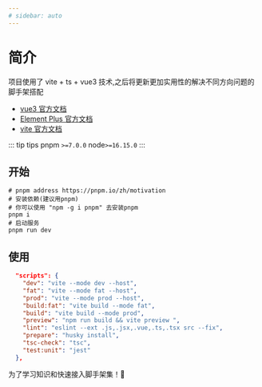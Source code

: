 ```yaml
---
# sidebar: auto
---
```


# 简介

项目使用了 vite + ts + vue3 技术,之后将更新更加实用性的解决不同方向问题的脚手架搭配

- [vue3 官方文档](https://v3.cn.vuejs.org/guide/introduction.html)
- [Element Plus 官方文档](https://element-plus.gitee.io/zh-CN/component/button)
- [vite 官方文档](https://vitejs.cn/)

::: tip tips
pnpm `>=7.0.0` node`>=16.15.0`
:::

## 开始

```shell
# pnpm address https://pnpm.io/zh/motivation
# 安装依赖(建议用pnpm)
# 你可以使用 "npm -g i pnpm" 去安装pnpm
pnpm i
# 启动服务
pnpm run dev
```

## 使用

```json
  "scripts": {
    "dev": "vite --mode dev --host",
    "fat": "vite --mode fat --host",
    "prod": "vite --mode prod --host",
    "build:fat": "vite build --mode fat",
    "build": "vite build --mode prod",
    "preview": "npm run build && vite preview ",
    "lint": "eslint --ext .js,.jsx,.vue,.ts,.tsx src --fix",
    "prepare": "husky install",
    "tsc-check": "tsc",
    "test:unit": "jest"
  },
```

为了学习知识和快速接入脚手架集！🎉
